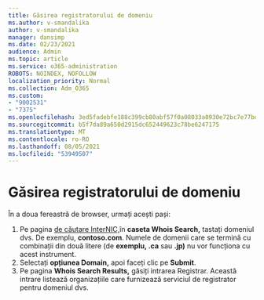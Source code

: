 ```yaml
---
title: Găsirea registratorului de domeniu
ms.author: v-smandalika
author: v-smandalika
manager: dansimp
ms.date: 02/23/2021
audience: Admin
ms.topic: article
ms.service: o365-administration
ROBOTS: NOINDEX, NOFOLLOW
localization_priority: Normal
ms.collection: Adm_O365
ms.custom:
- "9002531"
- "7375"
ms.openlocfilehash: 3ed5fadebfe188c399cb80abf57f0a08033a0930e72bc7e77bd9ac889638fe60
ms.sourcegitcommit: b5f7da89a650d2915dc652449623c78be6247175
ms.translationtype: MT
ms.contentlocale: ro-RO
ms.lasthandoff: 08/05/2021
ms.locfileid: "53949507"
---
```

# <a name="find-your-domain-registrar"></a>Găsirea registratorului de domeniu

În a doua fereastră de browser, urmați acești pași:

1. Pe pagina [de căutare InterNIC,](https://lookup.icann.org/)în **caseta Whois Search,** tastați domeniul dvs. De exemplu, **contoso.com**. Numele de domenii care se termină cu combinații din două litere (de **exemplu, .ca** sau **.jp)** nu vor funcționa cu acest instrument.
2. Selectați **opțiunea Domain,** apoi faceți clic pe **Submit**.
3. Pe pagina **Whois Search Results,** găsiți intrarea Registrar. Această intrare listează organizațiile care furnizează serviciul de registrator pentru domeniul dvs.
